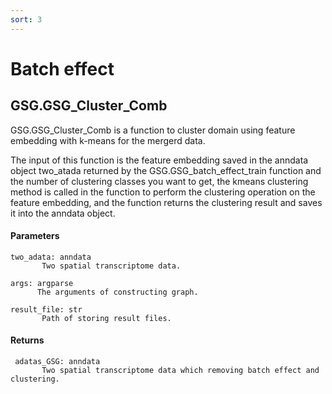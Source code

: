 ```yaml
---
sort: 3
---
```


# Batch effect

## GSG.GSG_Cluster_Comb

GSG.GSG_Cluster_Comb is a function to cluster domain using feature embedding with k-means for the mergerd data.

The input of this function is the feature embedding saved in the anndata object two_atada returned by the GSG.GSG_batch_effect_train function and the number of clustering classes you want to get, the kmeans clustering method is called in the function to perform the clustering operation on the feature embedding, and the function returns the clustering result and saves it into the anndata object.

#### Parameters

```
two_adata: anndata
       Two spatial transcriptome data.

args: argparse
      The arguments of constructing graph. 

result_file: str
       Path of storing result files.
```

#### Returns

```
 adatas_GSG: anndata
       Two spatial transcriptome data which removing batch effect and clustering.
```


